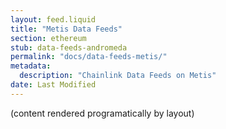 ```yaml
---
layout: feed.liquid
title: "Metis Data Feeds"
section: ethereum
stub: data-feeds-andromeda
permalink: "docs/data-feeds-metis/"
metadata:
  description: "Chainlink Data Feeds on Metis"
date: Last Modified
---
```

(content rendered programatically by layout)
